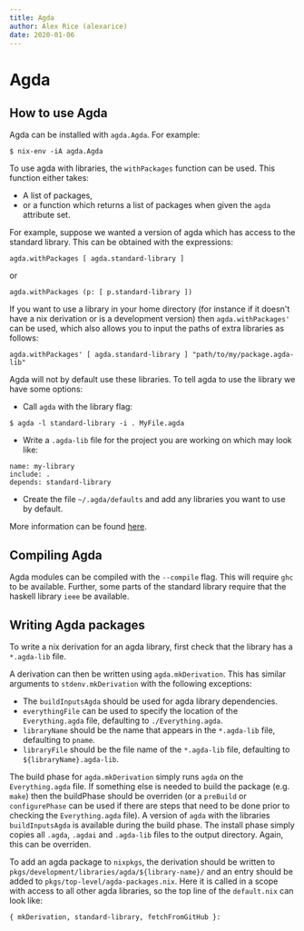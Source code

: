 ```yaml
---
title: Agda
author: Alex Rice (alexarice)
date: 2020-01-06
---
```

# Agda

## How to use Agda

Agda can be installed with `agda.Agda`. For example:
```
$ nix-env -iA agda.Agda
```

To use agda with libraries, the `withPackages` function can be used. This function either takes:
+ A list of packages,
+ or a function which returns a list of packages when given the `agda` attribute set.

For example, suppose we wanted a version of agda which has access to the standard library. This can be obtained with the expressions:

```
agda.withPackages [ agda.standard-library ]
```

or

```
agda.withPackages (p: [ p.standard-library ])
```

If you want to use a library in your home directory (for instance if it doesn't have a nix derivation or is a development version) then `agda.withPackages'` can be used, which also allows you to input the paths of extra libraries as follows:

```
agda.withPackages' [ agda.standard-library ] "path/to/my/package.agda-lib"
```

Agda will not by default use these libraries. To tell agda to use the library we have some options:
- Call `agda` with the library flag:
```
$ agda -l standard-library -i . MyFile.agda
```
- Write a `.agda-lib` file for the project you are working on which may look like:
```
name: my-library
include: .
depends: standard-library
```
- Create the file `~/.agda/defaults` and add any libraries you want to use by default.

More information can be found [here](https://agda.readthedocs.io/en/v2.6.0.1/tools/package-system.html).

## Compiling Agda
Agda modules can be compiled with the `--compile` flag. This will require `ghc` to be available. Further, some parts of the standard library require that the haskell library `ieee` be available.

## Writing Agda packages
To write a nix derivation for an agda library, first check that the library has a `*.agda-lib` file.

A derivation can then be written using `agda.mkDerivation`. This has similar arguments to `stdenv.mkDerivation` with the following exceptions:
+ The `buildInputsAgda` should be used for agda library dependencies.
+ `everythingFile` can be used to specify the location of the `Everything.agda` file, defaulting to `./Everything.agda`.
+ `libraryName` should be the name that appears in the `*.agda-lib` file, defaulting to `pname`.
+ `libraryFile` should be the file name of the `*.agda-lib` file, defaulting to `${libraryName}.agda-lib`.

The build phase for `agda.mkDerivation` simply runs `agda` on the `Everything.agda` file. If something else is needed to build the package (e.g. `make`) then the buildPhase should be overriden (or a `preBuild` or `configurePhase` can be used if there are steps that need to be done prior to checking the `Everything.agda` file). A version of `agda` with the libraries `buildInputsAgda` is available during the build phase. The install phase simply copies all `.agda`, `.agdai` and `.agda-lib` files to the output directory. Again, this can be overriden.

To add an agda package to `nixpkgs`, the derivation should be written to `pkgs/development/libraries/agda/${library-name}/` and an entry should be added to `pkgs/top-level/agda-packages.nix`. Here it is called in a scope with access to all other agda libraries, so the top line of the `default.nix` can look like:
```
{ mkDerivation, standard-library, fetchFromGitHub }:
```